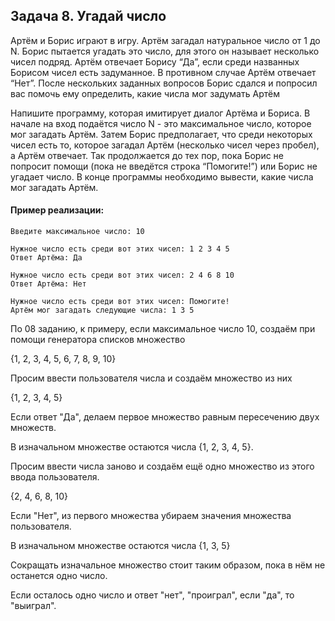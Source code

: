 ## Задача 8. Угадай число
Артём и Борис играют в игру. Артём загадал натуральное число от 1 до N. Борис пытается угадать это число, для этого он называет несколько чисел подряд. Артём отвечает Борису “Да”, если среди названных Борисом чисел есть задуманное. В противном случае Артём отвечает “Нет”. После нескольких заданных вопросов Борис сдался и попросил вас помочь ему определить, какие числа мог задумать Артём

Напишите программу, которая имитирует диалог Артёма и Бориса. В начале на вход подаётся число N - это максимальное число, которое мог загадать Артём. Затем Борис предполагает, что среди некоторых чисел есть то, которое загадал Артём (несколько чисел через пробел), а Артём отвечает. Так продолжается до тех пор, пока Борис не попросит помощи (пока не введётся строка “Помогите!”) или Борис не угадает число. В конце программы необходимо вывести, какие числа мог загадать Артём.

#### Пример реализации:
```
Введите максимальное число: 10

Нужное число есть среди вот этих чисел: 1 2 3 4 5
Ответ Артёма: Да

Нужное число есть среди вот этих чисел: 2 4 6 8 10
Ответ Артёма: Нет

Нужное число есть среди вот этих чисел: Помогите!
Артём мог загадать следующие числа: 1 3 5
```
По 08 заданию, к примеру, если максимальное число 10, создаём при помощи генератора списков множество

{1, 2, 3, 4, 5, 6, 7, 8, 9, 10}

Просим ввести пользователя числа и создаём множество из них

{1, 2, 3, 4, 5}

Если ответ "Да", делаем первое множество равным пересечению двух множеств.

В изначальном множестве остаются числа {1, 2, 3, 4, 5}. 

Просим ввести числа заново и создаём ещё одно множество из этого ввода пользователя.

{2, 4, 6, 8, 10}

Если "Нет", из первого множества убираем значения множества пользователя.

В изначальном множестве остаются числа {1, 3, 5}

 

Сокращать изначальное множество стоит таким образом, пока в нём не останется одно число.

Если осталось одно число и ответ "нет", "проиграл", если "да", то "выиграл".